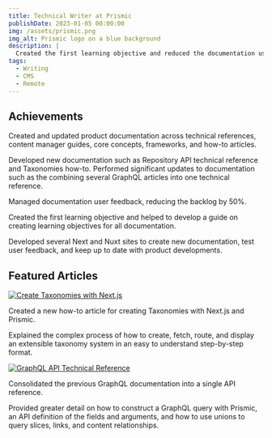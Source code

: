 ```yaml
---
title: Technical Writer at Prismic
publishDate: 2023-01-05 00:00:00
img: /assets/prismic.png
img_alt: Prismic logo on a blue background
description: |
  Created the first learning objective and reduced the documentation user feedback backlog by 50%.
tags:
  - Writing
  - CMS
  - Remote
---
```


## Achievements

Created and updated product documentation across technical references, content manager guides, core concepts, frameworks, and how-to articles.

Developed new documentation such as Repository API technical reference and Taxonomies how-to. Performed significant updates to documentation such as the combining several GraphQL articles into one technical reference.

Managed documentation user feedback, reducing the backlog by 50%.

Created the first learning objective and helped to develop a guide on creating learning objectives for all documentation.

Developed several Next and Nuxt sites to create new documentation, test user feedback, and keep up to date with product developments.

## Featured Articles

<a href="https://prismic.io/docs/taxonomies-nextjs" target="_blank">![Create Taxonomies with Next.js](https://media.licdn.com/dms/image/sync/D4E27AQE_XTfXnvkBjw/articleshare-shrink_800/0/1706547967340?e=1708106400&v=beta&t=xGECqw6nnjdga8G891P6BF0Bp10UAmmOYCnjXSWmnAU)</a>

Created a new how-to article for creating Taxonomies with Next.js and Prismic.

Explained the complex process of how to create, fetch, route, and display an extensible taxonomy system in an easy to understand step-by-step format.

<a href="https://prismic.io/docs/graphql-technical-reference" target="_blank">![GraphQL API Technical Reference](https://media.licdn.com/dms/image/sync/D4E27AQGWDiSv_Hl7ww/articleshare-shrink_800/0/1706547966912?e=1708106400&v=beta&t=-c0tqxiibuQ97DA5eH-xcaeGdwmeqNceXbm_l2qUdB0)</a>

Consolidated the previous GraphQL documentation into a single API reference.

Provided greater detail on how to construct a GraphQL query with Prismic, an API definition of the fields and arguments, and how to use unions to query slices, links, and content relationships.